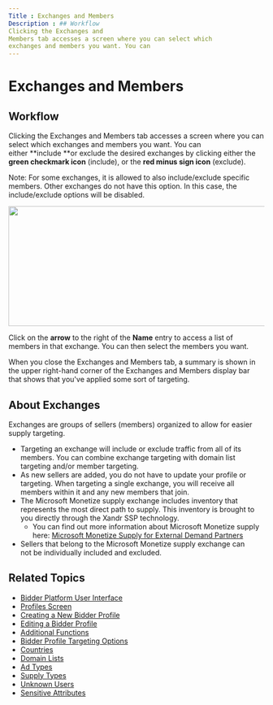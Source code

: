 ```yaml
---
Title : Exchanges and Members
Description : ## Workflow
Clicking the Exchanges and
Members tab accesses a screen where you can select which
exchanges and members you want. You can
---
```



# Exchanges and Members





## Workflow

Clicking the Exchanges and
Members tab accesses a screen where you can select which
exchanges and members you want. You can
either **include **or exclude the
desired exchanges by clicking either the **green checkmark icon**
(include), or the **red minus sign icon** (exclude).



Note: For some exchanges, it is allowed
to also include/exclude specific members. Other exchanges do not have
this option. In this case, the include/exclude options will be disabled.



<img src="images/exchanges-and-members-figure-1.png" class="image"
width="750" height="236" />

Click on the **arrow** to the right of the **Name** entry to access a
list of members in that exchange. You can then select the members you
want.

When you close the Exchanges and
Members tab, a summary is shown in the upper right-hand corner of
the Exchanges and Members display
bar that shows that you've applied some sort of targeting.





## About Exchanges

Exchanges are groups of sellers (members) organized to allow for easier
supply targeting.

- Targeting an exchange will include or exclude traffic from all of its
  members. You can combine exchange targeting with domain list targeting
  and/or member targeting.
- As new sellers are added, you do not have to update your profile or
  targeting. When targeting a single exchange, you will receive all
  members within it and any new members that join. 
- The Microsoft Monetize supply exchange includes
  inventory that represents the most direct path to supply. This
  inventory is brought to you directly through the
  Xandr SSP technology.  
  - You can find out more information
    about Microsoft Monetize supply here: <a
    href="https://docs.xandr.com/bundle/xandr-bidders/page/xandr-monetize-supply-for-external-demand-partners.html"
    class="xref" target="_blank">Microsoft Monetize
    Supply for External Demand Partners</a>
- Sellers that belong to the Microsoft Monetize
  supply exchange can not be individually included and excluded.



<div id="ID-00007c29__section_kn1_2gl_qwb" >

## Related Topics

- <a
  href="https://docs.xandr.com/bundle/xandr-bidders/page/bidder-platform-user-interface.html"
  class="xref" target="_blank">Bidder Platform User Interface</a>
- <a
  href="https://docs.xandr.com/bundle/xandr-bidders/page/profiles-screen.html"
  class="xref" target="_blank">Profiles Screen</a>
- <a
  href="https://docs.xandr.com/bundle/xandr-bidders/page/creating-a-new-bidder-profile.html"
  class="xref" target="_blank">Creating a New Bidder Profile</a>
- <a
  href="https://docs.xandr.com/bundle/xandr-bidders/page/editing-a-bidder-profile.html"
  class="xref" target="_blank">Editing a Bidder Profile</a>
- <a
  href="https://docs.xandr.com/bundle/xandr-bidders/page/additional-functions.html"
  class="xref" target="_blank">Additional Functions</a>
- <a
  href="https://docs.xandr.com/bundle/xandr-bidders/page/bidder-profile-targeting-options.html"
  class="xref" target="_blank">Bidder Profile Targeting Options</a>
- <a
  href="https://docs.xandr.com/bundle/xandr-bidders/page/countries.html"
  class="xref" target="_blank">Countries</a>
- <a
  href="https://docs.xandr.com/bundle/xandr-bidders/page/domain-lists.html"
  class="xref" target="_blank">Domain Lists</a>
- <a href="https://docs.xandr.com/bundle/xandr-bidders/page/ad-types.html"
  class="xref" target="_blank">Ad Types</a>
- <a
  href="https://docs.xandr.com/bundle/xandr-bidders/page/supply-types.html"
  class="xref" target="_blank">Supply Types</a>
- <a
  href="https://docs.xandr.com/bundle/xandr-bidders/page/unknown-users.html"
  class="xref" target="_blank">Unknown Users</a>
- <a
  href="https://docs.xandr.com/bundle/xandr-bidders/page/sensitive-attributes.html"
  class="xref" target="_blank">Sensitive Attributes</a>






